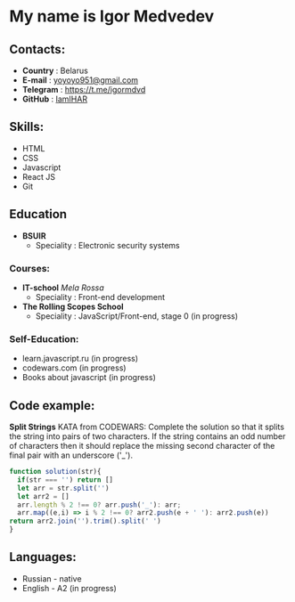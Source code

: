 # My name is Igor Medvedev


## Contacts:
* __Country__ : Belarus
* __E-mail__ : yoyoyo951@gmail.com
* __Telegram__ : https://t.me/igormdvd
* __GitHub__ : [IamIHAR](https://github.com/IamIHAR)


## Skills:
* HTML
* CSS
* Javascript
* React JS
* Git

## Education
 * __BSUIR__
   * Speciality :  Electronic security systems
### Courses:
 * __IT-school__ _Mela Rossa_
   * Speciality : Front-end development
 * __The Rolling Scopes School__
   * Speciality : JavaScript/Front-end, stage 0 (in progress)
### Self-Education:
* learn.javascript.ru (in progress)
* codewars.com (in progress)
* Books about javascript (in progress)


## Code example:
__Split Strings__ KATA from CODEWARS:
Complete the solution so that it splits the string into pairs of two characters. If the string contains an odd number of characters then it should replace the missing second character of the final pair with an underscore ('_').
```javascript
function solution(str){
  if(str === '') return []
  let arr = str.split('')
  let arr2 = []
  arr.length % 2 !== 0? arr.push('_'): arr;
  arr.map((e,i) => i % 2 !== 0? arr2.push(e + ' '): arr2.push(e))
return arr2.join('').trim().split(' ')
}
```

## Languages:
* Russian - native
* English - A2 (in progress)